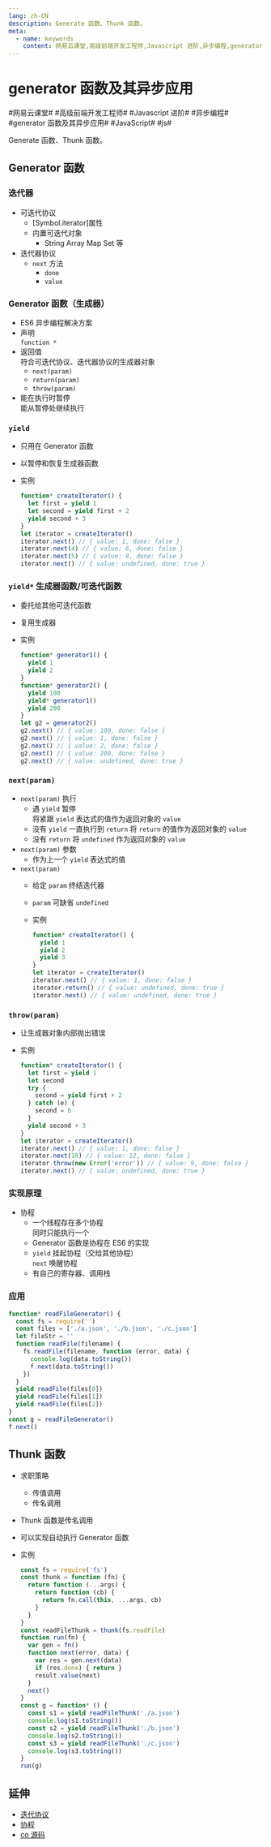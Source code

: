 ```yaml
---
lang: zh-CN
description: Generate 函数、Thunk 函数。
meta:
  - name: keywords
    content: 网易云课堂,高级前端开发工程师,Javascript 进阶,异步编程,generator 函数及其异步应用,JavaScript,js
---
```


# generator 函数及其异步应用

\#网易云课堂#
\#高级前端开发工程师#
\#Javascript 进阶#
\#异步编程#
\#generator 函数及其异步应用#
\#JavaScript#
\#js#

Generate 函数、Thunk 函数。

## Generator 函数

### 迭代器

* 可迭代协议
  * [Symbol.iterator]属性
  * 内置可迭代对象
    * String Array Map Set 等
* 迭代器协议
  * `next` 方法
    * `done`
    * `value`

### Generator 函数（生成器）

* ES6 异步编程解决方案
* 声明  
  `function *`
* 返回值  
  符合可迭代协议、迭代器协议的生成器对象
  * `next(param)`
  * `return(param)`
  * `throw(param)`
* 能在执行时暂停  
  能从暂停处继续执行

### `yield`

* 只用在 Generator 函数
* 以暂停和恢复生成器函数
* 实例

  ```js
  function* createIterator() {
    let first = yield 1
    let second = yield first + 2
    yield second + 3
  }
  let iterator = createIterator()
  iterator.next() // { value: 1, done: false }
  iterator.next(4) // { value: 6, done: false }
  iterator.next(5) // { value: 8, done: false }
  iterator.next() // { value: undefined, done: true }
  ```

### `yield*` 生成器函数/可迭代函数

* 委托给其他可迭代函数
* 复用生成器
* 实例

  ```js
  function* generator1() {
    yield 1
    yield 2
  }
  function* generator2() {
    yield 100
    yield* generator1()
    yield 200
  }
  let g2 = generator2()
  g2.next() // { value: 100, done: false }
  g2.next() // { value: 1, done: false }
  g2.next() // { value: 2, done: false }
  g2.next() // { value: 200, done: false }
  g2.next() // { value: undefined, done: true }
  ```

### `next(param)`

* `next(param)` 执行
  * 遇 `yield` 暂停  
    将紧跟 `yield` 表达式的值作为返回对象的 `value`
  * 没有 `yield` 一直执行到 `return`
    将 `return` 的值作为返回对象的 `value`
  * 没有 `return` 将 `undefined` 作为返回对象的 `value`
* `next(param)` 参数
  * 作为上一个 `yield` 表达式的值
* `next(param)`
  * 给定 `param` 终结迭代器
  * `param` 可缺省 `undefined`
  * 实例

    ```js
    function* createIterator() {
      yield 1
      yield 2
      yield 3
    } 
    let iterator = createIterator()
    iterator.next() // { value: 1, done: false }
    iterator.return() // { value: undefined, done: true }
    iterator.next() // { value: undefined, done: true }
    ```

### `throw(param)`

* 让生成器对象内部抛出错误
* 实例

  ```js
  function* createIterator() {
    let first = yield 1
    let second
    try {
      second = yield first + 2
    } catch (e) {
      second = 6
    }
    yield second + 3
  }
  let iterator = createIterator()
  iterator.next() // { value: 1, done: false }
  iterator.next(10) // { value: 12, done: false }
  iterator.throw(new Error('error')) // { value: 9, done: false }
  iterator.next() // { value: undefined, done: true }
  ```

### 实现原理

* 协程
  * 一个线程存在多个协程  
    同时只能执行一个
  * Generator 函数是协程在 ES6 的实现
  * `yield` 挂起协程（交给其他协程）  
    `next` 唤醒协程
  * 有自己的寄存器、调用栈

### 应用

```js
function* readFileGenerator() {
  const fs = require('')
  const files = ['./a.json', './b.json', './c.json']
  let fileStr = ''
  function readFile(filename) {
    fs.readFile(filename, function (error, data) {
      console.log(data.toString())
      f.next(data.toString())
    })
  }
  yield readFile(files[0])
  yield readFile(files[1])
  yield readFile(files[2])
}
const g = readFileGenerator()
f.next()
```

## Thunk 函数

* 求职策略
  * 传值调用
  * 传名调用
* Thunk 函数是传名调用
* 可以实现自动执行 Generator 函数
* 实例

  ```js
  const fs = require('fs')
  const thunk = function (fn) {
    return function (...args) {
      return function (cb) {
        return fn.call(this, ...args, cb)
      }
    }
  }
  const readFileThunk = thunk(fs.readFile)
  function run(fn) {
    var gen = fn()
    function next(error, data) {
      var res = gen.next(data)
      if (res.done) { return }
      result.value(next)
    }
    next()
  }
  const g = function* () {
    const s1 = yield readFileThunk('./a.json')
    console.log(s1.toString())
    const s2 = yield readFileThunk('./b.json')
    console.log(s2.toString())
    const s3 = yield readFileThunk('./c.json')
    console.log(s3.toString())
  }
  run(g)
  ```

## 延伸

* [迭代协议](https://developer.mozilla.org/zh-CN/docs/Web/JavaScript/Reference/Iteration_protocols#%E5%8F%AF%E8%BF%AD%E4%BB%A3%E5%8D%8F%E8%AE%AE)
* [协程](https://cnodejs.org/topic/58ddd7a303d476b42d34c911)
* [co 源码](https://github.com/tj/co)